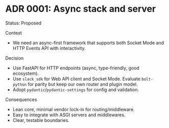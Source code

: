 # ADR 0001: Async stack and server

Status: Proposed

Context
- We need an async-first framework that supports both Socket Mode and HTTP Events API with interactivity.

Decision
- Use FastAPI for HTTP endpoints (async, type-friendly, good ecosystem).
- Use `slack_sdk` for Web API client and Socket Mode. Evaluate `bolt-python` for parity but keep our own router and plugin model.
- Adopt `pydantic`/`pydantic-settings` for config and validation.

Consequences
- Lean core, minimal vendor lock-in for routing/middleware.
- Easy to integrate with ASGI servers and middlewares.
- Clear, testable boundaries.

